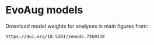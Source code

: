 # EvoAug models

Download model weights for analyses in main figures from: 
```
https://doi.org/10.5281/zenodo.7269138
```
